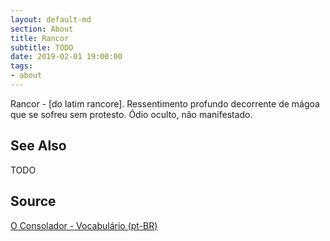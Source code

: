 ```yaml
---
layout: default-md
section: About
title: Rancor
subtitle: TODO
date: 2019-02-01 19:00:00
tags:
- about
---
```


Rancor - [do latim rancore]. Ressentimento profundo decorrente de mágoa que se sofreu sem protesto. Ódio oculto, não manifestado. 

## See Also
TODO

## Source
[O Consolador - Vocabulário (pt-BR)](http://www.oconsolador.com.br/linkfixo/vocabulario/principal.html)
